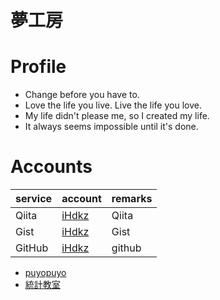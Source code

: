 # 夢工房
# Profile
* Change before you have to.
* Love the life you live. Live the life you love.
* My life didn't please me, so I created my life.
* It always seems impossible until it's done.

# Accounts

|service|account|remarks|
|:---|:---|:---|
|Qiita|[iHdkz](https://qiita.com/iHdkz)|Qiita|
|Gist|[iHdkz](https://gist.github.com/iHdkz)|Gist|
|GitHub|[iHdkz](https://github.com/iHdkz)|github|

* [puyopuyo](segapuyo/index.html)
* [統計教室](statistics/index.md)